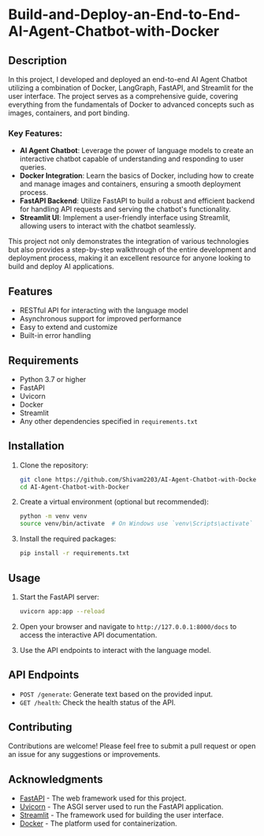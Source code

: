 # Build-and-Deploy-an-End-to-End-AI-Agent-Chatbot-with-Docker

## Description
In this project, I developed and deployed an end-to-end AI Agent Chatbot utilizing a combination of Docker, LangGraph, FastAPI, and Streamlit for the user interface. The project serves as a comprehensive guide, covering everything from the fundamentals of Docker to advanced concepts such as images, containers, and port binding.

### Key Features:
- **AI Agent Chatbot**: Leverage the power of language models to create an interactive chatbot capable of understanding and responding to user queries.
- **Docker Integration**: Learn the basics of Docker, including how to create and manage images and containers, ensuring a smooth deployment process.
- **FastAPI Backend**: Utilize FastAPI to build a robust and efficient backend for handling API requests and serving the chatbot's functionality.
- **Streamlit UI**: Implement a user-friendly interface using Streamlit, allowing users to interact with the chatbot seamlessly.

This project not only demonstrates the integration of various technologies but also provides a step-by-step walkthrough of the entire development and deployment process, making it an excellent resource for anyone looking to build and deploy AI applications.

## Features
- RESTful API for interacting with the language model
- Asynchronous support for improved performance
- Easy to extend and customize
- Built-in error handling

## Requirements
- Python 3.7 or higher
- FastAPI
- Uvicorn
- Docker
- Streamlit
- Any other dependencies specified in `requirements.txt`

## Installation

1. Clone the repository:
   ```bash
   git clone https://github.com/Shivam2203/AI-Agent-Chatbot-with-Docker.git
   cd AI-Agent-Chatbot-with-Docker
   ```

2. Create a virtual environment (optional but recommended):
   ```bash
   python -m venv venv
   source venv/bin/activate  # On Windows use `venv\Scripts\activate`
   ```

3. Install the required packages:
   ```bash
   pip install -r requirements.txt
   ```

## Usage

1. Start the FastAPI server:
   ```bash
   uvicorn app:app --reload
   ```

2. Open your browser and navigate to `http://127.0.0.1:8000/docs` to access the interactive API documentation.

3. Use the API endpoints to interact with the language model.

## API Endpoints
- `POST /generate`: Generate text based on the provided input.
- `GET /health`: Check the health status of the API.

## Contributing
Contributions are welcome! Please feel free to submit a pull request or open an issue for any suggestions or improvements.

## Acknowledgments
- [FastAPI](https://fastapi.tiangolo.com/) - The web framework used for this project.
- [Uvicorn](https://www.uvicorn.org/) - The ASGI server used to run the FastAPI application.
- [Streamlit](https://streamlit.io/) - The framework used for building the user interface.
- [Docker](https://www.docker.com/) - The platform used for containerization.
